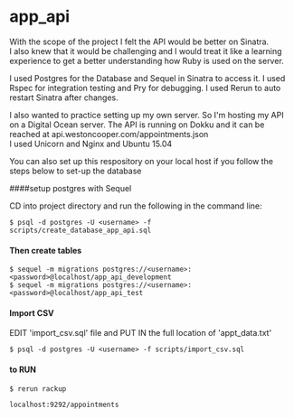# app_api

With the scope of the project I felt the API would be better on Sinatra.  
I also knew that it would be challenging and I would treat it like a learning experience
to get a better understanding how Ruby is used on the server.

I used Postgres for the Database and Sequel in Sinatra to access it.
I used Rspec for integration testing and Pry for debugging.
I used Rerun to auto restart Sinatra after changes.

I also wanted to practice setting up my own server.  So I'm hosting my API on a
Digital Ocean server. The API is running on Dokku and it can be reached at api.westoncooper.com/appointments.json  
I used Unicorn and Nginx and Ubuntu 15.04

You can also set up this respository on your local host if you follow the steps below to set-up the database


####setup postgres with Sequel

CD into project directory and run the following in the command line:

    $ psql -d postgres -U <username> -f scripts/create_database_app_api.sql

#### Then create tables

    $ sequel -m migrations postgres://<username>:<password>@localhost/app_api_development
    $ sequel -m migrations postgres://<username>:<password>@localhost/app_api_test



#### Import CSV

EDIT 'import_csv.sql' file and PUT IN the full location of 'appt_data.txt'

    $ psql -d postgres -U <username> -f scripts/import_csv.sql

#### to RUN

    $ rerun rackup
    
    localhost:9292/appointments
